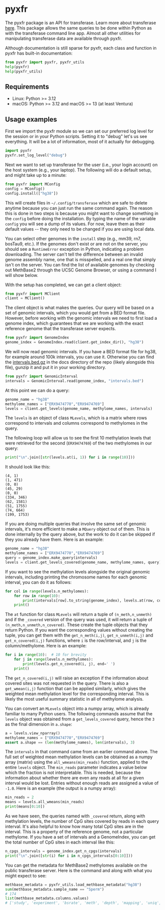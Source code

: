 # pyxfr

The pyxfr package is an API for transferase. Learn more about transferase
[here](https://github.com/andrewdavidsmith/transferase). This package allows
the same queries to be done within Python as with the transferase command line
app. Almost all other utilities for manipulating transferase data are
available through pyxfr.

Although documentation is still sparse for pyxfr, each class and function in
pyxfr has built-in documentation:

```python
from pyxfr import pyxfr, pyxfr_utils
help(pyxfr)
help(pyxfr_utils)
```

## Requirements

- Linux: Python >= 3.12
- macOS: Python >= 3.12 and macOS >= 13 (at least Ventura)

## Usage examples

First we import the pyxfr module so we can set our preferred log level for the
session or in your Python scripts. Setting it to "debug" let's us see
everything. It will be a lot of information, most of it actually for
debugging.

```python
import pyxfr
pyxfr.set_log_level("debug")
```

Next we want to set up transferase for the user (i.e., your login account) on
the host system (e.g., your laptop). The following will do a default setup,
and might take up to a minute:

```python
from pyxfr import MConfig
config = MConfig()
config.install(["hg38"])
```

This will create files in `~/.config/transferase` which are safe to delete
anytime because you can just run the same command again. The reason this is
done in two steps is because you might want to change something in the
`config` before doing the installation. By typing the name of the variable
`config` you will see a dump of its values. For now, leave them as their
default values -- they only need to be changed if you are using local data.

You can select other genomes in the `install` step (e.g., mm39, rn7, bosTau9,
etc.). If the genomes don't exist or are not on the server, you should see a
`RuntimeError` exception in Python, indicating a problem downloading. The
server can't tell the difference between an invalid genome assembly name, one
that is misspelled, and a real one that simply isn't on the server. You can
find the list of available genomes by checking out MethBase2 through the UCSC
Genome Browser, or using a command I will show below.

With the setup has completed, we can get a client object:

```python
from pyxfr import MClient
client = MClient()
```

The client object is what makes the queries. Our query will be based on a set
of genomic intervals, which you would get from a BED format file. However,
before working with the genomic intervals we need to first load a genome
index, which guarantees that we are working with the exact reference genome
that the transferase server expects.

```python
from pyxfr import GenomeIndex
genome_index = GenomeIndex.read(client.get_index_dir(), "hg38")
```

We will now read genomic intervals. If you have a BED format file for hg38,
for example around 100k intervals, you can use it. Otherwise you can find the
[intervals.bed.gz](https://github.com/andrewdavidsmith/transferase/blob/main/docs/intervals.bed.gz)
in the docs directory of the repo (likely alongside this file), gunzip it and
put it in your working directory.

```python
from pyxfr import GenomicInterval
intervals = GenomicInterval.read(genome_index, "intervals.bed")
```

At this point we can do a query:

```python
genome_name = "hg38"
methylome_names = ["ERX9474770","ERX9474769"]
levels = client.get_levels(genome_name, methylome_names, intervals)
```

The `levels` is an object of class `MLevels`, which is a matrix where rows
correspond to intervals and columns correspond to methylomes in the query.

The following loop will allow us to see the first 10 methylation levels that
were retrieved for the second (`ERX9474769`) of the two methylomes in our
query:

```python
print("\n".join([str(levels.at(i, 1)) for i in range(10)]))
```

It should look like this:

```console
(4, 1)
(1, 471)
(0, 0)
(45, 29)
(0, 0)
(334, 346)
(62, 1581)
(51, 1755)
(74, 664)
(199, 1753)
```

If you are doing multiple queries that involve the same set of genomic
intervals, it's more efficient to make a `MQuery` object out of them. This is
done internally by the query above, but the work to do it can be skipped if
they you already have them. Here is an example:

```python
genome_name = "hg38"
methylome_names = ["ERX9474770","ERX9474769"]
query = genome_index.make_query(intervals)
levels = client.get_levels_covered(genome_name, methylome_names, query)
```

If you want to see the methylation levels alongside the original genomic
intervals, including printing the chromosome names for each genomic interval,
you can do it as follows:

```python
for col in range(levels.n_methylomes):
    for row in range(10):
        print(intervals[row].to_string(genome_index), levels.at(row, col))
    print()
```

The `at` function for class `MLevels` will return a tuple of
`(n_meth,n_unmeth)` and if the `_covered` version of the query was used, it
will return a tuple of `(n_meth,n_unmeth,n_covered)`. These create the tuple
objects that they return Python. If you want the corresponding values without
creating the tuple, you can get them with the `get_n_meth(i,j)`,
`get_n_unmeth(i,j)` and `get_n_covered(i,j)` functions, where `i` is the
row/interval, and `j` is the column/methylome. Here is an example:

```python
for i in range(10):  # 10 for brevity
    for j in range(levels.n_methylomes):
        print(levels.get_n_covered(i, j), end=' ')
    print()
```

The `get_n_covered(i,j)` will raise an exception if the information about
covered sites was not requested in the query. There is also a `get_wmean(i,j)`
function that can be applied similarly, which gives the weighted mean
methylation level for the corresponding interval. This is likely the most
useful summary statistic in all of methylome analysis.

You can convert an `MLevels` object into a numpy array, which is already
familiar to many Python users. The following commands assume that the `levels`
object was obtained from a `get_levels_covered` query, hence the `3` as the
final dimension in `a.shape`:

```python
a = levels.view_nparray()
methylome_names = ["ERX9474770","ERX9474769"]
assert a.shape == (len(methylome_names), len(intervals), 3)
```

The `intervals` in that command came from an earlier command above. The full
set of weighted mean methylation levels can be obtained as a numpy array
(matrix) using the `all_wmeans(min_reads)` function, applied to the entire
`levels` object. The `min_reads` parameter indicates a value below which the
fraction is not interpretable. This is needed, because the information about
whether there are even any reads at all for a given interval would be
lost. Entries without enough reads are assigned a value of `-1.0`. Here is an
example (the output is a numpy array):

```python
min_reads = 2
means = levels.all_wmeans(min_reads)
print(means[0:10])
```

As we have seen, the queries named with `_covered` return, along with
methylation levels, the number of CpG sites covered by reads in each query
interval. It's also helpful to know how many total CpG sites are in the
interval. This is a property of the reference genome, not a particular
methylome. If you have a set of intervals and a GenomeIndex, you can get the
total number of CpG sites in each interval like this:

```python
n_cpgs_intervals = genome_index.get_n_cpgs(intervals)
print("\n".join([str(i) for i in n_cpgs_intervals[0:10]]))
```

You can get the metadata for MethBase2 methylomes available on the public
transferase server. Here is the command and along with what you might expect
to see:

```python
methbase_metadata = pyxfr_utils.load_methbase_metadata("hg38")
sum(methbase_metadata.sample_name == "Sperm")
# 174
list(methbase_metadata.columns.values)
# ['study', 'experiment', 'bsrate', 'meth', 'depth', 'mapping', 'uniq',...
```
